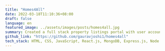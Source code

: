 ```yaml
---
title: "Homes4All"
date: 2022-03-18T11:10:36+08:00
draft: false
language: en
featured_image: ../assets/images/posts/homes4all.jpg
summary: Created a full stack property listings portal with user account, admin mode, search and filter capabilities. Integrated search bar with Google Maps API to filter properties based on user location.
github_link: "https://github.com/gauravjoshi1/homes4all"
tech_stack: HTML, CSS, JavaScript, React.js, MongoDB, Express.js, Node.js
---
```



